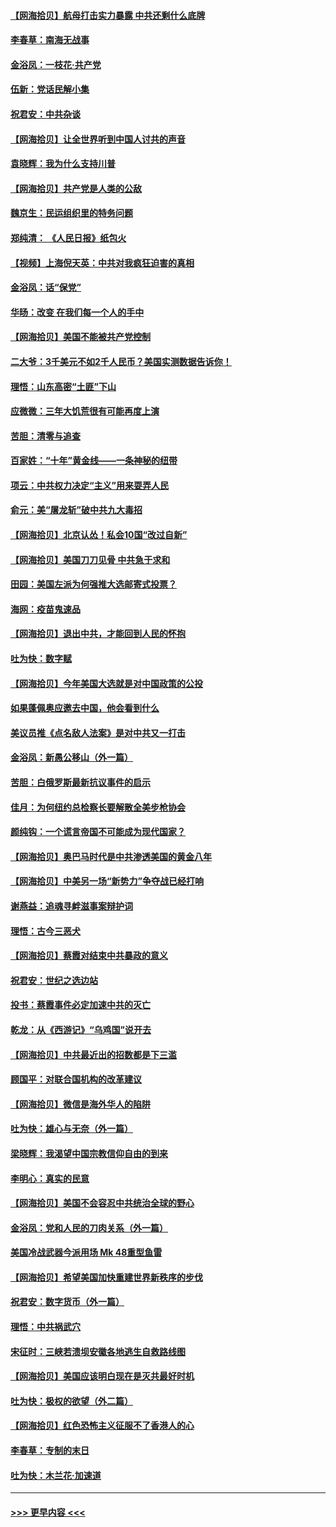#### [【网海拾贝】航母打击实力暴露 中共还剩什么底牌](../pages/nsc993/n12371825.md?t=09021051) 
#### [李春草：南海无战事](../pages/nsc993/n12371159.md?t=09021051) 
#### [金浴凤：一枝花·共产党](../pages/nsc993/n12368757.md?t=09021051) 
#### [伍新：党话民解小集](../pages/nsc993/n12366907.md?t=09021051) 
#### [祝君安：中共杂谈](../pages/nsc993/n12366076.md?t=09021051) 
#### [【网海拾贝】让全世界听到中国人讨共的声音](../pages/nsc993/n12365569.md?t=09021051) 
#### [袁晓辉：我为什么支持川普](../pages/nsc993/n12362670.md?t=09021051) 
#### [【网海拾贝】共产党是人类的公敌](../pages/nsc993/n12363182.md?t=09021051) 
#### [魏京生：民运组织里的特务问题](../pages/nsc993/n12363010.md?t=09021051) 
#### [郑纯清： 《人民日报》纸包火](../pages/nsc993/n12362706.md?t=09021051) 
#### [【视频】上海倪天英：中共对我疯狂迫害的真相](../pages/nsc993/n12356341.md?t=09021051) 
#### [金浴凤：话“保党”](../pages/nsc993/n12361867.md?t=09021051) 
#### [华旸：改变 在我们每一个人的手中](../pages/nsc993/n12361774.md?t=09021051) 
#### [【网海拾贝】美国不能被共产党控制](../pages/nsc993/n12360271.md?t=09021051) 
#### [二大爷：3千美元不如2千人民币？美国实测数据告诉你！](../pages/nsc993/n12358563.md?t=09021051) 
#### [理悟：山东高密“土匪”下山](../pages/nsc993/n12358535.md?t=09021051) 
#### [应微微：三年大饥荒很有可能再度上演](../pages/nsc993/n12358523.md?t=09021051) 
#### [苦胆：清零与追查](../pages/nsc993/n12358501.md?t=09021051) 
#### [百家姓：“十年”黄金线——一条神秘的纽带](../pages/nsc993/n12358319.md?t=09021051) 
#### [项云：中共权力决定“主义”用来耍弄人民](../pages/nsc993/n12358172.md?t=09021051) 
#### [俞元：美“屠龙斩”破中共九大毒招](../pages/nsc993/n12357822.md?t=09021051) 
#### [【网海拾贝】北京认怂！私会10国“改过自新”](../pages/nsc993/n12357784.md?t=09021051) 
#### [【网海拾贝】美国刀刀见骨 中共急于求和](../pages/nsc993/n12355511.md?t=09021051) 
#### [田园：美国左派为何强推大选邮寄式投票？](../pages/nsc993/n12352963.md?t=09021051) 
#### [海网：疫苗鬼速品](../pages/nsc993/n12354438.md?t=09021051) 
#### [【网海拾贝】退出中共，才能回到人民的怀抱](../pages/nsc993/n12352634.md?t=09021051) 
#### [吐为快：数字赋](../pages/nsc993/n12352317.md?t=09021051) 
#### [【网海拾贝】今年美国大选就是对中国政策的公投](../pages/nsc993/n12350973.md?t=09021051) 
#### [如果蓬佩奥应邀去中国，他会看到什么](../pages/nsc993/n12350945.md?t=09021051) 
#### [美议员推《点名敌人法案》是对中共又一打击](../pages/nsc993/n12350765.md?t=09021051) 
#### [金浴凤：新愚公移山（外一篇）](../pages/nsc993/n12350253.md?t=09021051) 
#### [苦胆：白俄罗斯最新抗议事件的启示](../pages/nsc993/n12349989.md?t=09021051) 
#### [佳月：为何纽约总检察长要解散全美步枪协会](../pages/nsc993/n12349939.md?t=09021051) 
#### [颜纯钩：一个谎言帝国不可能成为现代国家？](../pages/nsc993/n12349898.md?t=09021051) 
#### [【网海拾贝】奥巴马时代是中共渗透美国的黄金八年](../pages/nsc993/n12349284.md?t=09021051) 
#### [【网海拾贝】中美另一场“新势力”争夺战已经打响](../pages/nsc993/n12346998.md?t=09021051) 
#### [谢燕益：追魂寻衅滋事案辩护词](../pages/nsc993/n12346892.md?t=09021051) 
#### [理悟：古今三恶犬](../pages/nsc993/n12345190.md?t=09021051) 
#### [【网海拾贝】蔡霞对结束中共暴政的意义](../pages/nsc993/n12344263.md?t=09021051) 
#### [祝君安：世纪之选边站](../pages/nsc993/n12342382.md?t=09021051) 
#### [投书：蔡霞事件必定加速中共的灭亡](../pages/nsc993/n12341881.md?t=09021051) 
#### [乾龙：从《西游记》“乌鸡国”说开去](../pages/nsc993/n12341690.md?t=09021051) 
#### [【网海拾贝】中共最近出的招数都是下三滥](../pages/nsc993/n12341593.md?t=09021051) 
#### [顾国平：对联合国机构的改革建议](../pages/nsc993/n12339928.md?t=09021051) 
#### [【网海拾贝】微信是海外华人的陷阱](../pages/nsc993/n12338868.md?t=09021051) 
#### [吐为快：雄心与无奈（外一篇）](../pages/nsc993/n12338132.md?t=09021051) 
#### [梁晓辉：我渴望中国宗教信仰自由的到来](../pages/nsc993/n12336657.md?t=09021051) 
#### [李明心：真实的民意](../pages/nsc993/n12336089.md?t=09021051) 
#### [【网海拾贝】美国不会容忍中共统治全球的野心](../pages/nsc993/n12336063.md?t=09021051) 
#### [金浴凤：党和人民的刀肉关系（外一篇）](../pages/nsc993/n12335834.md?t=09021051) 
#### [美国冷战武器今派用场 Mk 48重型鱼雷](../pages/nsc993/n12335354.md?t=09021051) 
#### [【网海拾贝】希望美国加快重建世界新秩序的步伐](../pages/nsc993/n12334224.md?t=09021051) 
#### [祝君安：数字货币（外一篇）](../pages/nsc993/n12334186.md?t=09021051) 
#### [理悟：中共祸武穴](../pages/nsc993/n12333962.md?t=09021051) 
#### [宋征时：三峡若溃坝安徽各地逃生自救路线图](../pages/nsc993/n12332450.md?t=09021051) 
#### [【网海拾贝】美国应该明白现在是灭共最好时机](../pages/nsc993/n12332313.md?t=09021051) 
#### [吐为快：极权的欲望（外二篇）](../pages/nsc993/n12332089.md?t=09021051) 
#### [【网海拾贝】红色恐怖主义征服不了香港人的心](../pages/nsc993/n12329296.md?t=09021051) 
#### [李春草：专制的末日](../pages/nsc993/n12329079.md?t=09021051) 
#### [吐为快：木兰花‧加速道](../pages/nsc993/n12327366.md?t=09021051) 

----
#### [ >>> 更早内容 <<< ](../indexes/nsc993-earlier.md)
